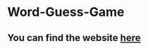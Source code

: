 # Word-Guess-Game


## You can find the website [here](https://mintewab.github.io/Word-Guess-Game/)
